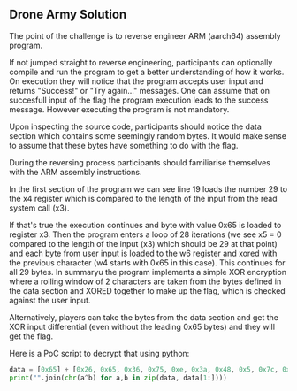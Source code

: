 ## Drone Army Solution

The point of the challenge is to reverse engineer ARM (aarch64) assembly program.

If not jumped straight to reverse engineering, participants can optionally compile and run the program to get a better understanding of how it works. On execution they will notice that the program accepts user input and returns "Success!" or "Try again..." messages.
One can assume that on succesfull input of the flag the program execution leads to the success message. However executing the program is not mandatory. 

Upon inspecting the source code, participants should notice the data section which contains some seemingly random bytes. It would make sense to assume that these bytes have  something to do with the flag.

During the reversing process participants should familiarise themselves with the ARM assembly instructions.

In the first section of the program we can see line 19 loads the number 29 to the x4 register which is compared to the length of the input from the read system call (x3).

If that's true the execution continues and byte with value 0x65 is loaded to register x3. Then the program enters a loop of 28 iterations (we see x5 = 0 compared to the length of the input (x3) which should be 29 at that point) and each byte from user input is loaded to the w6 register and xored with the previous character (w4 starts with 0x65 in this case). 
This continues for all 29 bytes. In summaryu the program implements a simple XOR encryption where a rolling window of 2 characters are taken from the bytes defined in the data section and XORED together to make up the flag, which is checked against the user input. 

Alternatively, players can take the bytes from the data section and get the XOR input differential (even without the leading 0x65 bytes) and they will get the flag. 

Here is a PoC script to decrypt that using python:
```python
data = [0x65] + [0x26, 0x65, 0x36, 0x75, 0xe, 0x3a, 0x48, 0x5, 0x7c, 0x23, 0x13, 0x75, 0x2a, 0x72, 0x42, 0x30, 0x43, 0x1c, 0x4e, 0x7d, 0xb, 0x38, 0x4a, 0x7f, 0x1a, 0x5e, 0x7f, 0x5e, 0x23]
print("".join(chr(a^b) for a,b in zip(data, data[1:])))
```